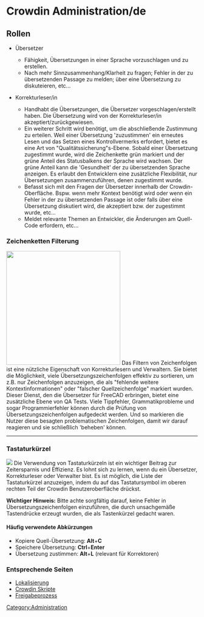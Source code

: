 # Crowdin Administration/de



## Rollen

-   Übersetzer
    -   Fähigkeit, Übersetzungen in einer Sprache vorzuschlagen und zu erstellen.
    -   Nach mehr Sinnzusammenhang/Klarheit zu fragen; Fehler in der zu übersetzenden Passage zu melden; über eine Übersetzung zu diskuteieren, etc\...

-   Korrekturleser/in
    -   Handhabt die Übersetzungen, die Übersetzer vorgeschlagen/erstellt haben. Die Übersetzung wird von der Korrekturleser/in akzeptiert/zurückgewiesen.
    -   Ein weiterer Schritt wird benötigt, um die abschließende Zustimmung zu erteilen. Weil einer Übersetzung \'zuzustimmen\' ein erneutes Lesen und das Setzen eines Kontrollvermerks erfordert, bietet es eine Art von \"Qualitätssicherung\"s-Ebene. Sobald einer Übersetzung zugestimmt wurde, wird die Zeichenkette grün markiert und der grüne Anteil des Statusbalkens der Sprache wird wachsen. Der grüne Anteil kann die \'Gesundheit\' der zu übersetzenden Sprache anzeigen. Es erlaubt den Entwicklern eine zusätzliche Flexibilität, nur Übersetzungen zusammenzuführen, denen zugestimmt wurde.
    -   Befasst sich mit den Fragen der Übersetzer innerhalb der Crowdin-Oberfläche. Bspw. wenn mehr Kontext benötigt wird oder wenn ein Fehler in der zu übersetzenden Passage ist oder falls über eine Übersetzung diskutiert wird, die akzeptiert bzw. der zugestimmt wurde, etc\...
    -   Meldet relevante Themen an Entwickler, die Änderungen am Quell-Code erfordern, etc\...

### Zeichenketten Filterung 

<img alt="" src=images/Crowdin_Filter_Strings.png  style="width:300px;"> Das Filtern von Zeichenfolgen ist eine nützliche Eigenschaft von Korrekturlesern und Verwaltern. Sie bietet die Möglichkeit, viele Übersetzungszeichenfolgen effektiv zu sortieren, um z.B. nur Zeichenfolgen anzuzeigen, die als \"fehlende weitere Kontextinformationen\" oder \"falscher Quellzeichenfolge\" markiert wurden. Dieser Dienst, den die Übersetzer für FreeCAD erbringen, bietet eine zusätzliche Ebene von QA Tests. Viele Tippfehler, Grammatikprobleme und sogar Programmierfehler können durch die Prüfung von Übersetzungszeichenfolgen aufgedeckt werden. Und so markieren die Nutzer diese besagten problematischen Zeichenfolgen, damit wir darauf reagieren und sie schließlich \'beheben\' können.

------------------------------------------------------------------------

### Tastaturkürzel

![](images/Crowdin_keyboard_shortcuts.png ) Die Verwendung von Tastaturkürzeln ist ein wichtiger Beitrag zur Zeitersparnis und Effizienz. Es lohnt sich zu lernen, wenn du ein Übersetzer, Korrekturleser oder Verwalter bist. Es ist möglich, die Liste der Tastaturkürzel anzuzeigen, indem du auf das Tastatursymbol im oberen rechten Teil der Crowdin Benutzeroberfläche drückst.

**Wichtiger Hinweis:** Bitte achte sorgfältig darauf, keine Fehler in Übersetzungszeichenfolgen einzuführen, die durch unsachgemäße Tastendrücke erzeugt wurden, die als Tastenkürzel gedacht waren.

#### Häufig verwendete Abkürzungen 

-   Kopiere Quell-Übersetzung: **Alt**+**C**
-   Speichere Übersetzung: **Ctrl**+**Enter**
-   Übersetzung zustimmen: **Alt**+**L** (relevant für Korrektoren)

### Entsprechende Seiten 

-   [Lokalisierung](Localisation/de.md)
-   [Crowdin Skripte](Crowdin_Scripts/de.md)
-   [Freigabeprozess](Release_process.md)




[Category:Administration](Category:Administration.md)
